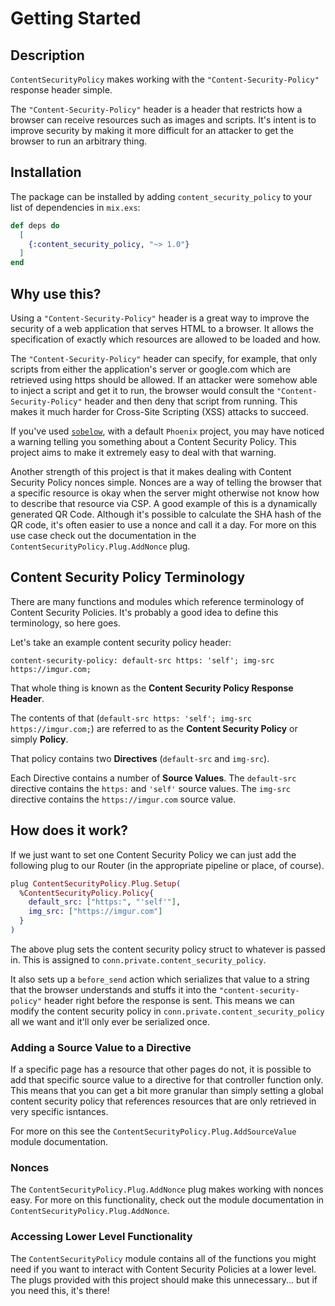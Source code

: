 # Getting Started

## Description

`ContentSecurityPolicy` makes working with the `"Content-Security-Policy"`
response header simple.

The `"Content-Security-Policy"` header is a header that restricts how a browser
can receive resources such as images and scripts. It's intent is to improve
security by making it more difficult for an attacker to get the browser to run
an arbitrary thing.

## Installation

The package can be installed by adding `content_security_policy` to your list
of dependencies in `mix.exs`:

```elixir
def deps do
  [
    {:content_security_policy, "~> 1.0"}
  ]
end
```

## Why use this?

Using a `"Content-Security-Policy"` header is a great way to improve the
security of a web application that serves HTML to a browser. It allows the
specification of exactly which resources are allowed to be loaded and how.

The `"Content-Security-Policy"` header can specify, for example, that only
scripts from either the application's server or google.com which are retrieved
using https should be allowed. If an attacker were somehow able to inject a
script and get it to run, the browser would consult the
`"Content-Security-Policy"` header and then deny that script from running. This
makes it much harder for Cross-Site Scripting (XSS) attacks to succeed.

If you've used [`sobelow`](https://hexdocs.pm/sobelow/readme.html), with a
default `Phoenix` project, you may have noticed a warning telling you something
about a Content Security Policy. This project aims to make it extremely easy to
deal with that warning.

Another strength of this project is that it makes dealing with Content Security
Policy nonces simple. Nonces are a way of telling the browser that a specific
resource is okay when the server might otherwise not know how to describe that
resource via CSP. A good example of this is a dynamically generated QR Code.
Although it's possible to calculate the SHA hash of the QR code, it's often
easier to use a nonce and call it a day. For more on this use case check out
the documentation in the `ContentSecurityPolicy.Plug.AddNonce` plug.

## Content Security Policy Terminology

There are many functions and modules which reference terminology of Content
Security Policies. It's probably a good idea to define this terminology, so
here goes.

Let's take an example content security policy header:
```
content-security-policy: default-src https: 'self'; img-src https://imgur.com;
```

That whole thing is known as the **Content Security Policy Response Header**.

The contents of that (`default-src https: 'self'; img-src https://imgur.com;`)
are referred to as the **Content Security Policy** or simply **Policy**.

That policy contains two **Directives** (`default-src` and `img-src`).

Each Directive contains a number of **Source Values**. The `default-src`
directive contains the `https:` and `'self'` source values. The `img-src`
directive contains the `https://imgur.com` source value.

## How does it work?

If we just want to set one Content Security Policy we can just add the
following plug to our Router (in the appropriate pipeline or place, of course).

```elixir
plug ContentSecurityPolicy.Plug.Setup(
  %ContentSecurityPolicy.Policy{
    default_src: ["https:", "'self'"],
    img_src: ["https://imgur.com"]
  }
)
```

The above plug sets the content security policy struct to whatever is passed
in. This is assigned to `conn.private.content_security_policy`.

It also sets up a `before_send` action which serializes that value to a string
that the browser understands and stuffs it into the `"content-security-policy"`
header right before the response is sent. This means we can modify the content
security policy in `conn.private.content_security_policy` all we want and it'll
only ever be serialized once.

### Adding a Source Value to a Directive

If a specific page has a resource that other pages do not, it is possible to
add that specific source value to a directive for that controller function
only. This means that you can get a bit more granular than simply setting a
global content security policy that references resources that are only
retrieved in very specific isntances.

For more on this see the `ContentSecurityPolicy.Plug.AddSourceValue` module
documentation.

### Nonces

The `ContentSecurityPolicy.Plug.AddNonce` plug makes working with nonces easy.
For more on this functionality, check out the module documentation in
`ContentSecurityPolicy.Plug.AddNonce`.

### Accessing Lower Level Functionality

The `ContentSecurityPolicy` module contains all of the functions you might need
if you want to interact with Content Security Policies at a lower level. The
plugs provided with this project should make this unnecessary... but if you
need this, it's there!
